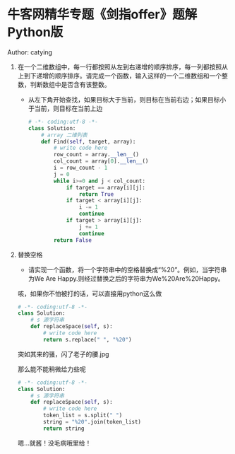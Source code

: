 # 牛客网精华专题《剑指offer》题解Python版
Author: catying

1. 在一个二维数组中，每一行都按照从左到右递增的顺序排序，每一列都按照从上到下递增的顺序排序。请完成一个函数，输入这样的一个二维数组和一个整数，判断数组中是否含有该整数。

	* 从左下角开始查找，如果目标大于当前，则目标在当前右边；如果目标小于当前，则目标在当前上边

		```python
		# -*- coding:utf-8 -*-
		class Solution:
		    # array 二维列表
		    def Find(self, target, array):
		        # write code here
		        row_count = array.__len__()
		        col_count = array[0].__len__()
		        i = row_count - 1
		        j = 0
		        while i>=0 and j < col_count:
		            if target == array[i][j]:
		                return True
		            if target < array[i][j]:
		                i -= 1
		                continue
		            if target > array[i][j]:
		                j += 1
		                continue
		        return False
		
		```
2. 替换空格

	* 请实现一个函数，将一个字符串中的空格替换成“%20”。例如，当字符串为We Are Happy.则经过替换之后的字符串为We%20Are%20Happy。
	
	咳，如果你不怕被打的话，可以直接用python这么做
	
	```python
	# -*- coding:utf-8 -*-
	class Solution:
	    # s 源字符串
	    def replaceSpace(self, s):
	        # write code here
	        return s.replace(" ", "%20")
	```
	突如其来的骚，闪了老子的腰.jpg
	
	那么能不能稍微给力些呢
	
	```python
	# -*- coding:utf-8 -*-
	class Solution:
	    # s 源字符串
	    def replaceSpace(self, s):
	        # write code here
	        token_list = s.split(" ")
	        string = "%20".join(token_list)
	        return string
	
	```
	
	嗯…就酱！没毛病哦里给！
